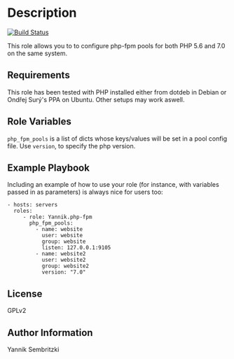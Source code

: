 Description
=========

[![Build Status](https://travis-ci.org/Yannik/ansible-role-php-fpm.svg?branch=master)](https://travis-ci.org/Yannik/ansible-role-php-fpm)

This role allows you to to configure php-fpm pools for both PHP 5.6 and 7.0 on the same system.

Requirements
------------

This role has been tested with PHP installed either from dotdeb in Debian or Ondřej Surý's PPA on Ubuntu. Other setups may work aswell.

Role Variables
--------------


`php_fpm_pools` is a list of dicts whose keys/values will be set in a pool config file. Use `version`, to specify the php version.

Example Playbook
----------------

Including an example of how to use your role (for instance, with variables passed in as parameters) is always nice for users too:

    - hosts: servers
      roles:
         - role: Yannik.php-fpm
           php_fpm_pools:
             - name: website
               user: website
               group: website
               listen: 127.0.0.1:9105
             - name: website2
               user: website2
               group: website2
               version: "7.0"

License
-------

GPLv2

Author Information
------------------

Yannik Sembritzki
